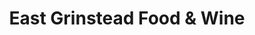 ---
title: "East Grinstead Food & Wine"
url: /east-grinstead/east-grinstead-food-und-wine/
shop: Lebensmittel
---